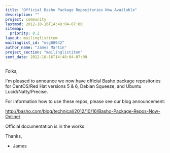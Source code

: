 ```yaml
---
title: "Official Basho Package Repositories Now Available"
description: ""
project: community
lastmod: 2012-10-16T14:48:04-07:00
sitemap:
  priority: 0.2
layout: mailinglistitem
mailinglist_id: "msg08942"
author_name: "James Martin"
project_section: "mailinglistitem"
sent_date: 2012-10-16T14:48:04-07:00
---
```



Folks,

I'm pleased to announce we now have official Basho package
repositories for CentOS/Red Hat versions 5 & 6, Debian Squeeze, and
Ubuntu Lucid/Natty/Precise.

For information how to use these repos, please see our blog announcement:

http://basho.com/blog/technical/2012/10/16/Basho-Package-Repos-Now-Online/


Official documentation is in the works.

Thanks,

- James

